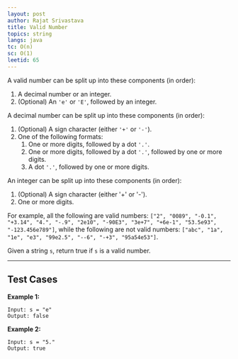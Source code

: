 ```yaml
---
layout: post
author: Rajat Srivastava
title: Valid Number
topics: string
langs: java
tc: O(n)
sc: O(1)
leetid: 65
---
```


A valid number can be split up into these components (in order):
1. A decimal number or an integer.
2. (Optional) An `'e'` or `'E'`, followed by an integer.

A decimal number can be split up into these components (in order):
1. (Optional) A sign character (either `'+'` or `'-'`).
2. One of the following formats:
   1. One or more digits, followed by a dot `'.'`.
   2. One or more digits, followed by a dot `'.'`, followed by one or more digits.
   3. A dot `'.'`, followed by one or more digits.
   
An integer can be split up into these components (in order):
1. (Optional) A sign character (either '+' or '-').
2. One or more digits.

For example, 
all the following are valid numbers: 
`["2", "0089", "-0.1", "+3.14", "4.", "-.9", "2e10", "-90E3", "3e+7", "+6e-1", "53.5e93", "-123.456e789"]`, 
while the following are not valid numbers: `["abc", "1a", "1e", "e3", "99e2.5", "--6", "-+3", "95a54e53"]`.

Given a string `s`, return true if `s` is a valid number.

---

## Test Cases

**Example 1:** 
```
Input: s = "e"
Output: false
```

**Example 2:** 
```
Input: s = "5."
Output: true
```